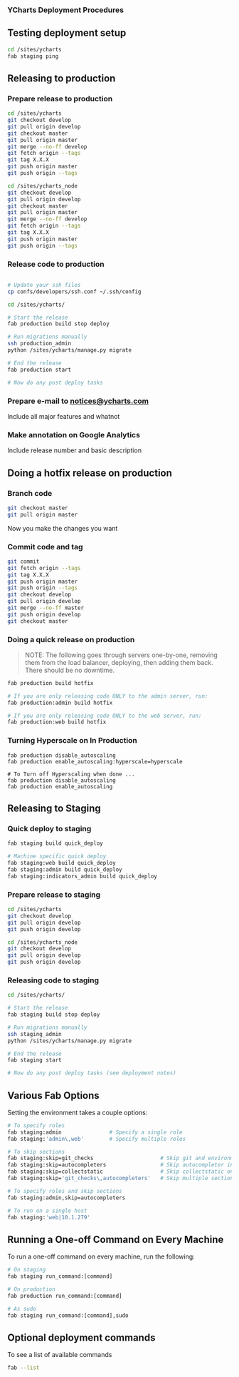 ### YCharts Deployment Procedures

## Testing deployment setup
```bash
cd /sites/ycharts
fab staging ping
```

## Releasing to production

### Prepare release to production
```bash
cd /sites/ycharts
git checkout develop
git pull origin develop
git checkout master
git pull origin master
git merge --no-ff develop
git fetch origin --tags
git tag X.X.X
git push origin master
git push origin --tags

cd /sites/ycharts_node
git checkout develop
git pull origin develop
git checkout master
git pull origin master
git merge --no-ff develop
git fetch origin --tags
git tag X.X.X
git push origin master
git push origin --tags
```

### Release code to production
```bash

# Update your ssh files
cp confs/developers/ssh.conf ~/.ssh/config

cd /sites/ycharts/

# Start the release
fab production build stop deploy

# Run migrations manually
ssh production_admin
python /sites/ycharts/manage.py migrate

# End the release
fab production start

# Now do any post deploy tasks
```

### Prepare e-mail to notices@ycharts.com
Include all major features and whatnot

### Make annotation on Google Analytics
Include release number and basic description

## Doing a hotfix release on production

### Branch code
```bash
git checkout master
git pull origin master
```

Now you make the changes you want

### Commit code and tag
```bash
git commit
git fetch origin --tags
git tag X.X.X
git push origin master
git push origin --tags
git checkout develop
git pull origin develop
git merge --no-ff master
git push origin develop
git checkout master
```

### Doing a quick release on production

> NOTE: The following goes through servers one-by-one, removing them from the load
> balancer, deploying, then adding them back. There should be no downtime.

```bash
fab production build hotfix

# If you are only releasing code ONLY to the admin server, run:
fab production:admin build hotfix

# If you are only releasing code ONLY to the web server, run:
fab production:web build hotfix
```

### Turning Hyperscale on In Production
```
fab production disable_autoscaling
fab production enable_autoscaling:hyperscale=hyperscale

# To Turn off Hyperscaling when done ... 
fab production disable_autoscaling
fab production enable_autoscaling
```



## Releasing to Staging

### Quick deploy to staging
```bash
fab staging build quick_deploy

# Machine specific quick deploy
fab staging:web build quick_deploy
fab staging:admin build quick_deploy
fab staging:indicators_admin build quick_deploy
```

### Prepare release to staging
```bash
cd /sites/ycharts
git checkout develop
git pull origin develop
git push origin develop

cd /sites/ycharts_node
git checkout develop
git pull origin develop
git push origin develop
```


### Releasing code to staging
```bash
cd /sites/ycharts/

# Start the release
fab staging build stop deploy

# Run migrations manually
ssh staging_admin
python /sites/ycharts/manage.py migrate

# End the release
fab staging start

# Now do any post deploy tasks (see deployment notes)
```

## Various Fab Options
Setting the environment takes a couple options:

```bash
# To specify roles
fab staging:admin               # Specify a single role
fab staging:'admin\,web'        # Specify multiple roles

# To skip sections
fab staging:skip=git_checks                     # Skip git and environment checks
fab staging:skip=autocompleters                 # Skip autocompleter inits on a start
fab staging:skip=collectstatic                  # Skip collectstatic on a build
fab staging:skip='git_checks\,autocompleters'   # Skip multiple sections

# To specify roles and skip sections
fab staging:admin,skip=autocompleters

# To run on a single host
fab staging:'web|10.1.279'
```

## Running a One-off Command on Every Machine
To run a one-off command on every machine, run the following:

```python
# On staging
fab staging run_command:[command]

# On production
fab production run_command:[command]

# As sudo
fab staging run_command:[command],sudo
```

## Optional deployment commands
To see a list of available commands

```bash
fab --list
```
